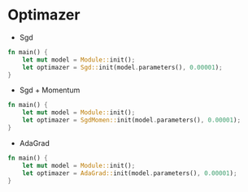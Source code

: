 # Optimazer

- Sgd
```rust
fn main() {
    let mut model = Module::init();
    let optimazer = Sgd::init(model.parameters(), 0.00001);
}
```

- Sgd + Momentum
```rust
fn main() {
    let mut model = Module::init();
    let optimazer = SgdMomen::init(model.parameters(), 0.00001);
}
```

- AdaGrad
```rust
fn main() {
    let mut model = Module::init();
    let optimazer = AdaGrad::init(model.parameters(), 0.00001);
}
```